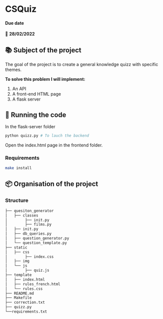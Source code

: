 # CSQuiz

#### Due date

:calendar: **28/02/2022**

## :books: Subject of the project

The goal of the project is to create a general knowledge quizz with specific themes.

**To solve this problem I will implement:**

1. An API
2. A front-end HTML page
3. A flask server

## :runner: Running the code

In the flask-server folder

```bash
python quizz.py # To lauch the backend
```

Open the index.html page in the frontend folder.

### Requirements

```bash
make install
```

## :package: Organisation of the project

### Structure

```bash
├── quesiton_generator
│   ├── classes
│        ├── init.py
│        ├── films.py
│   ├── init.py
│   ├── db_queries.py
│   ├── question_generator.py
│   └── question_template.py
├── static
│   ├── css
│        ├── index.css
│   ├── img
│   └── js
│        ├── quiz.js
├── template
│   ├── index.html
│   ├── rules_french.html
│   └── rules.css
├── README.md
├── Makefile
├── correction.txt
├── quizz.py
└──requirements.txt
```
